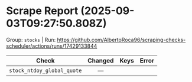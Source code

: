 # Scrape Report (2025-09-03T09:27:50.808Z)

Group: `stocks`  |  Run: https://github.com/AlbertoRoca96/scraping-checks-scheduler/actions/runs/17429133844

| Check | Changed | Keys | Error |
|---|:---:|:--|:--|
| `stock_ntdoy_global_quote` | — |  |  |
